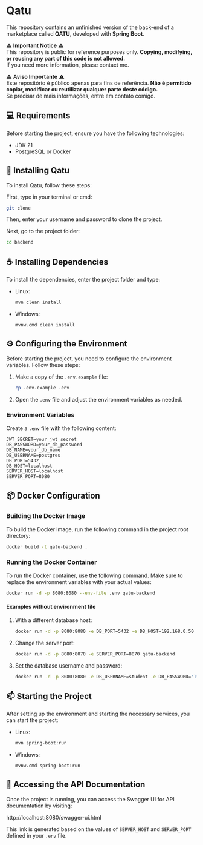 # Qatu

This repository contains an unfinished version of the back-end of a marketplace called **QATU**, developed with **Spring Boot**.  

⚠️ **Important Notice** ⚠️  
This repository is public for reference purposes only. **Copying, modifying, or reusing any part of this code is not allowed.**  
If you need more information, please contact me.

⚠️ **Aviso Importante** ⚠️  
Este repositório é público apenas para fins de referência. **Não é permitido copiar, modificar ou reutilizar qualquer parte deste código.**  
Se precisar de mais informações, entre em contato comigo. 

## 💻 Requirements

Before starting the project, ensure you have the following technologies:

- JDK 21
- PostgreSQL or Docker

## 🚀 Installing Qatu

To install Qatu, follow these steps:

First, type in your terminal or cmd:

```bash
git clone 
```

Then, enter your username and password to clone the project.

Next, go to the project folder:

```bash
cd backend
```

## ☕ Installing Dependencies

To install the dependencies, enter the project folder and type:

- Linux:
    ```bash
    mvn clean install
    ```
- Windows:
    ```bash
    mvnw.cmd clean install
    ```

## ⚙️ Configuring the Environment

Before starting the project, you need to configure the environment variables. Follow these steps:

1. Make a copy of the `.env.example` file:
    ```bash
    cp .env.example .env
    ```

2. Open the `.env` file and adjust the environment variables as needed.

### Environment Variables

Create a `.env` file with the following content:

```env
JWT_SECRET=your_jwt_secret
DB_PASSWORD=your_db_password
DB_NAME=your_db_name
DB_USERNAME=postgres
DB_PORT=5432
DB_HOST=localhost
SERVER_HOST=localhost
SERVER_PORT=8080
```

## 📦 Docker Configuration

### Building the Docker Image

To build the Docker image, run the following command in the project root directory:

```bash
docker build -t qatu-backend .
```

### Running the Docker Container

To run the Docker container, use the following command. Make sure to replace the environment variables with your actual
values:

```bash
docker run -d -p 8080:8080 --env-file .env qatu-backend
```

#### Examples without environment  file

1. With a different database host:
    ```bash
    docker run -d -p 8080:8080 -e DB_PORT=5432 -e DB_HOST=192.168.0.50 qatu-backend
    ```
2. Change the server port:
    ```bash
    docker run -d -p 8080:8070 -e SERVER_PORT=8070 qatu-backend
    ```
3. Set the database username and password:
    ```bash
    docker run -d -p 8080:8080 -e DB_USERNAME=student -e DB_PASSWORD='Twinkle, Twinkle, Little Star' qatu-backend
    ```


## 📫 Starting the Project

After setting up the environment and starting the necessary services, you can start the project:

- Linux:
    ```bash
    mvn spring-boot:run
    ```
- Windows:
    ```bash
    mvnw.cmd spring-boot:run
    ```

## 📖 Accessing the API Documentation

Once the project is running, you can access the Swagger UI for API documentation by visiting:

http://localhost:8080/swagger-ui.html

This link is generated based on the values of `SERVER_HOST` and `SERVER_PORT` defined in your `.env` file.
